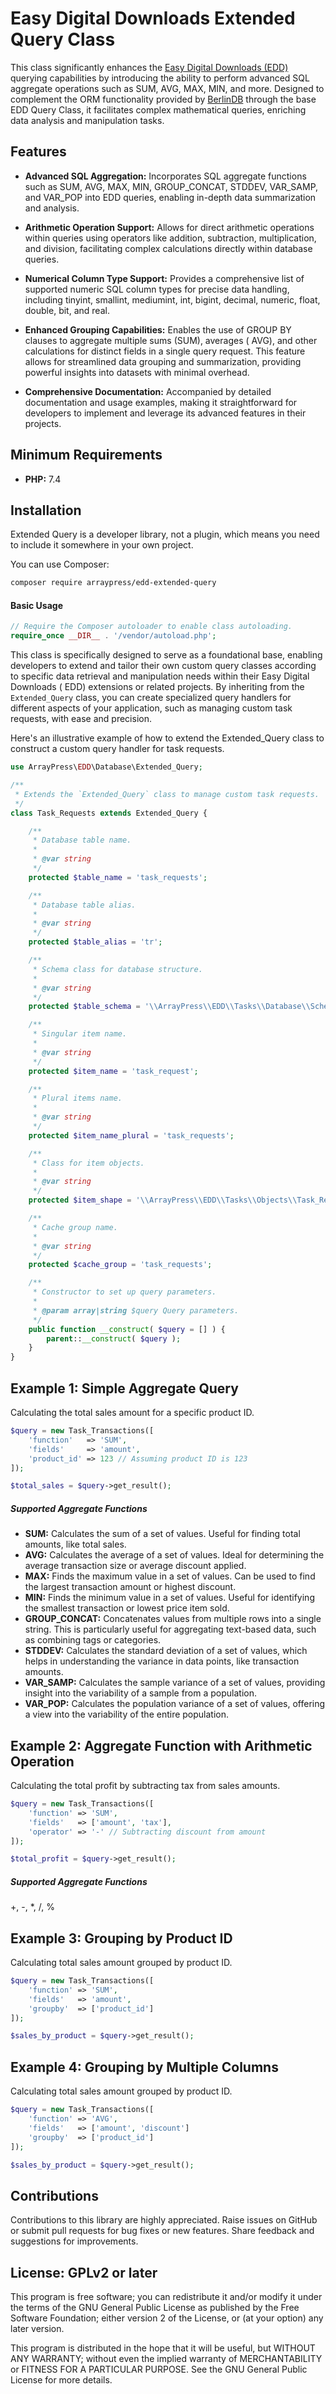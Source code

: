 # Easy Digital Downloads Extended Query Class

This class significantly enhances
the [Easy Digital Downloads (EDD)](https://github.com/awesomemotive/easy-digital-downloads) querying capabilities by
introducing the ability to
perform advanced SQL aggregate operations such as SUM, AVG, MAX, MIN, and more. Designed to complement the ORM
functionality provided by [BerlinDB](https://github.com/berlindb/core) through the base EDD Query Class, it facilitates
complex mathematical queries,
enriching
data analysis and manipulation tasks.

## Features ##

* **Advanced SQL Aggregation:** Incorporates SQL aggregate functions such as SUM, AVG, MAX, MIN, GROUP_CONCAT, STDDEV,
  VAR_SAMP, and VAR_POP into EDD queries, enabling in-depth data summarization and analysis.

* **Arithmetic Operation Support:** Allows for direct arithmetic operations within queries using operators like
  addition, subtraction, multiplication, and division, facilitating complex calculations directly within database
  queries.

* **Numerical Column Type Support:** Provides a comprehensive list of supported numeric SQL column types for precise
  data handling, including tinyint, smallint, mediumint, int, bigint, decimal, numeric, float, double, bit, and real.

* **Enhanced Grouping Capabilities:** Enables the use of GROUP BY clauses to aggregate multiple sums (SUM), averages (
  AVG), and other calculations for distinct fields in a single query request. This feature allows for streamlined data
  grouping and summarization, providing powerful insights into datasets with minimal overhead.

* **Comprehensive Documentation:** Accompanied by detailed documentation and usage examples, making it straightforward
  for developers to implement and leverage its advanced features in their projects.

## Minimum Requirements ##

* **PHP:** 7.4

## Installation ##

Extended Query is a developer library, not a plugin, which means you need to include it somewhere in your own
project.

You can use Composer:

```bash
composer require arraypress/edd-extended-query
```

#### Basic Usage

```php
// Require the Composer autoloader to enable class autoloading.
require_once __DIR__ . '/vendor/autoload.php';
```

This class is specifically designed to serve as a foundational base, enabling developers to extend and tailor their own
custom query classes according to specific data retrieval and manipulation needs within their Easy Digital Downloads (
EDD) extensions or related projects. By inheriting from the `Extended_Query` class, you can create specialized query
handlers for different aspects of your application, such as managing custom task requests, with ease and precision.

Here's an illustrative example of how to extend the Extended_Query class to construct a custom query handler for task
requests.

```php
use ArrayPress\EDD\Database\Extended_Query;

/**
 * Extends the `Extended_Query` class to manage custom task requests.
 */
class Task_Requests extends Extended_Query {

    /**
     * Database table name.
     *
     * @var string
     */
    protected $table_name = 'task_requests';

    /**
     * Database table alias.
     *
     * @var string
     */
    protected $table_alias = 'tr';

    /**
     * Schema class for database structure.
     *
     * @var string
     */
    protected $table_schema = '\\ArrayPress\\EDD\\Tasks\\Database\\Schemas\\Task_Requests';

    /**
     * Singular item name.
     *
     * @var string
     */
    protected $item_name = 'task_request';

    /**
     * Plural items name.
     *
     * @var string
     */
    protected $item_name_plural = 'task_requests';

    /**
     * Class for item objects.
     *
     * @var string
     */
    protected $item_shape = '\\ArrayPress\\EDD\\Tasks\\Objects\\Task_Request';

    /**
     * Cache group name.
     *
     * @var string
     */
    protected $cache_group = 'task_requests';

    /**
     * Constructor to set up query parameters.
     *
     * @param array|string $query Query parameters.
     */
    public function __construct( $query = [] ) {
        parent::__construct( $query );
    }
}
```

## Example 1: Simple Aggregate Query

Calculating the total sales amount for a specific product ID.

```php
$query = new Task_Transactions([
    'function'   => 'SUM',
    'fields'     => 'amount',
    'product_id' => 123 // Assuming product ID is 123
]);

$total_sales = $query->get_result();
```

##### Supported Aggregate Functions

* **SUM:** Calculates the sum of a set of values. Useful for finding total amounts, like total sales.
* **AVG:** Calculates the average of a set of values. Ideal for determining the average transaction size or average
  discount applied.
* **MAX:** Finds the maximum value in a set of values. Can be used to find the largest transaction amount or highest
  discount.
* **MIN:** Finds the minimum value in a set of values. Useful for identifying the smallest transaction or lowest price
  item sold.
* **GROUP_CONCAT:** Concatenates values from multiple rows into a single string. This is particularly useful for
  aggregating text-based data, such as combining tags or categories.
* **STDDEV:** Calculates the standard deviation of a set of values, which helps in understanding the variance in data
  points, like transaction amounts.
* **VAR_SAMP:** Calculates the sample variance of a set of values, providing insight into the variability of a sample
  from a population.
* **VAR_POP:** Calculates the population variance of a set of values, offering a view into the variability of the entire
  population.

## Example 2: Aggregate Function with Arithmetic Operation

Calculating the total profit by subtracting tax from sales amounts.

```php
$query = new Task_Transactions([
    'function' => 'SUM',
    'fields'   => ['amount', 'tax'],
    'operator' => '-' // Subtracting discount from amount
]);

$total_profit = $query->get_result();
```

##### Supported Aggregate Functions

+, -, *, /, %

## Example 3: Grouping by Product ID

Calculating total sales amount grouped by product ID.

```php
$query = new Task_Transactions([
    'function' => 'SUM',
    'fields'   => 'amount',
    'groupby'  => ['product_id']
]);

$sales_by_product = $query->get_result();
```

## Example 4: Grouping by Multiple Columns

Calculating total sales amount grouped by product ID.

```php
$query = new Task_Transactions([
    'function' => 'AVG',
    'fields'   => ['amount', 'discount']
    'groupby'  => ['product_id']
]);

$sales_by_product = $query->get_result();
```

## Contributions

Contributions to this library are highly appreciated. Raise issues on GitHub or submit pull requests for bug
fixes or new features. Share feedback and suggestions for improvements.

## License: GPLv2 or later

This program is free software; you can redistribute it and/or modify it under the terms of the GNU General Public
License as published by the Free Software Foundation; either version 2 of the License, or (at your option) any later
version.

This program is distributed in the hope that it will be useful, but WITHOUT ANY WARRANTY; without even the implied
warranty of MERCHANTABILITY or FITNESS FOR A PARTICULAR PURPOSE. See the GNU General Public License for more details.